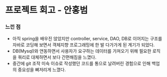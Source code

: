 # 프로젝트 회고 - 안홍범

###

### 느낀 점
- 아직 spring을 배우진 않았지만 controller, service, DAO, DB로 이어지는 구조를 자바로 코딩해 보면서 객체지향 프로그래밍에 한 발 다가가게 된 계기가 되었다.
- DB(Mysql)와 연동하면서 사용자가 요구하는 데이터를 가져오기 위해 필요한 로직을 쿼리로 대체하면서 보다 간편해짐을 느꼈다.
- 중간에 git 조작 미숙 이슈로 작성했던 코드를 통으로 날려버린 경험으로 인해 백업의 중요성을 뼈저리게 느꼈다.
  

  



